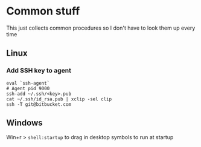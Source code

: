 # Common stuff
This just collects common procedures so I don't have to look them up every time

## Linux

### Add SSH key to agent
```
eval `ssh-agent`
# Agent pid 9000
ssh-add ~/.ssh/<key>.pub
cat ~/.ssh/id_rsa.pub | xclip -sel clip
ssh -T git@bitbucket.com
```

## Windows

Win+r > `shell:startup` to drag in desktop symbols to run at startup
